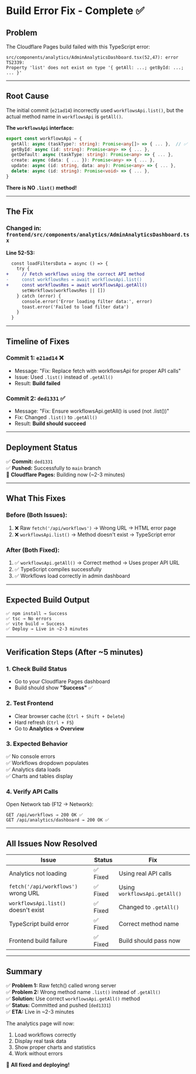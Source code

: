# Build Error Fix - Complete ✅

## Problem

The Cloudflare Pages build failed with this TypeScript error:

```
src/components/analytics/AdminAnalyticsDashboard.tsx(52,47): error TS2339: 
Property 'list' does not exist on type '{ getAll: ...; getById: ...; ... }'
```

---

## Root Cause

The initial commit (`e21ad14`) incorrectly used `workflowsApi.list()`, but the actual method name in `workflowsApi` is `getAll()`.

**The `workflowsApi` interface:**
```typescript
export const workflowsApi = {
  getAll: async (taskType?: string): Promise<any[]> => { ... },  // ✅ Correct method
  getById: async (id: string): Promise<any> => { ... },
  getDefault: async (taskType: string): Promise<any> => { ... },
  create: async (data: { ... }): Promise<any> => { ... },
  update: async (id: string, data: any): Promise<any> => { ... },
  delete: async (id: string): Promise<void> => { ... },
}
```

**There is NO `.list()` method!**

---

## The Fix

### Changed in: `frontend/src/components/analytics/AdminAnalyticsDashboard.tsx`

**Line 52-53:**
```diff
  const loadFiltersData = async () => {
    try {
+     // Fetch workflows using the correct API method
-     const workflowsRes = await workflowsApi.list()
+     const workflowsRes = await workflowsApi.getAll()
      setWorkflows(workflowsRes || [])
    } catch (error) {
      console.error('Error loading filter data:', error)
      toast.error('Failed to load filter data')
    }
  }
```

---

## Timeline of Fixes

### Commit 1: `e21ad14` ❌
- Message: "Fix: Replace fetch with workflowsApi for proper API calls"
- Issue: Used `.list()` instead of `.getAll()`
- Result: **Build failed**

### Commit 2: `ded1331` ✅
- Message: "Fix: Ensure workflowsApi.getAll() is used (not .list())"
- Fix: Changed `.list()` to `.getAll()`
- Result: **Build should succeed**

---

## Deployment Status

✅ **Commit:** `ded1331`  
✅ **Pushed:** Successfully to `main` branch  
🚀 **Cloudflare Pages:** Building now (~2-3 minutes)  

---

## What This Fixes

### Before (Both Issues):
1. ❌ Raw `fetch('/api/workflows')` → Wrong URL → HTML error page
2. ❌ `workflowsApi.list()` → Method doesn't exist → TypeScript error

### After (Both Fixed):
1. ✅ `workflowsApi.getAll()` → Correct method → Uses proper API URL
2. ✅ TypeScript compiles successfully
3. ✅ Workflows load correctly in admin dashboard

---

## Expected Build Output

```
✅ npm install → Success
✅ tsc → No errors
✅ vite build → Success
✅ Deploy → Live in ~2-3 minutes
```

---

## Verification Steps (After ~5 minutes)

### 1. **Check Build Status**
- Go to your Cloudflare Pages dashboard
- Build should show **"Success"** ✅

### 2. **Test Frontend**
- Clear browser cache (`Ctrl + Shift + Delete`)
- Hard refresh (`Ctrl + F5`)
- Go to **Analytics → Overview**

### 3. **Expected Behavior**
✅ No console errors  
✅ Workflows dropdown populates  
✅ Analytics data loads  
✅ Charts and tables display  

### 4. **Verify API Calls**
Open Network tab (F12 → Network):
```
GET /api/workflows → 200 OK ✅
GET /api/analytics/dashboard → 200 OK ✅
```

---

## All Issues Now Resolved

| Issue | Status | Fix |
|-------|--------|-----|
| Analytics not loading | ✅ Fixed | Using real API calls |
| `fetch('/api/workflows')` wrong URL | ✅ Fixed | Using `workflowsApi.getAll()` |
| `workflowsApi.list()` doesn't exist | ✅ Fixed | Changed to `.getAll()` |
| TypeScript build error | ✅ Fixed | Correct method name |
| Frontend build failure | ✅ Fixed | Build should pass now |

---

## Summary

✅ **Problem 1:** Raw fetch() called wrong server  
✅ **Problem 2:** Wrong method name `.list()` instead of `.getAll()`  
✅ **Solution:** Use correct `workflowsApi.getAll()` method  
✅ **Status:** Committed and pushed (`ded1331`)  
✅ **ETA:** Live in ~2-3 minutes  

The analytics page will now:
1. Load workflows correctly
2. Display real task data
3. Show proper charts and statistics
4. Work without errors

🎉 **All fixed and deploying!**

